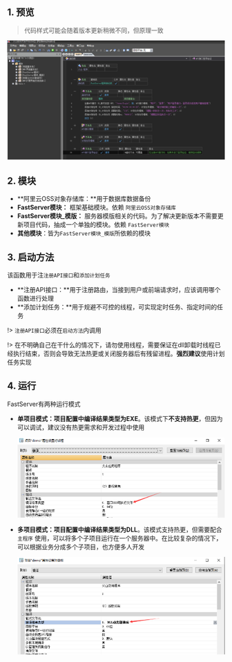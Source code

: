 ## 1. 预览

> 代码样式可能会随着版本更新稍微不同，但原理一致

![image-20231010111904966](项目模版介绍.assets/image-20231010111904966.png)

## 2. 模块

- **阿里云OSS对象存储库：**用于数据库数据备份
- **FastServer模块：** 框架基础模块。依赖 `阿里云OSS对象存储库`
- **FastServer模块\_模版：** 服务器模版相关的代码。为了解决更新版本不需要更新项目代码，抽成一个单独的模块。依赖 `FastServer模块`
- **其他模块**：皆为`FastServer模块_模版`所依赖的模块

## 3. 启动方法

该函数用于注`注册API接口`和`添加计划任务`

- **注册API接口：**用于注册路由，当接到用户或前端请求时，应该调用哪个函数进行处理
- **添加计划任务：**用于规避不可控的线程，可实现定时任务、指定时间的任务

!> `注册API接口`必须在`启动方法`内调用

!> 在不明确自己在干什么的情况下，请勿使用线程，需要保证在dll卸载时线程已经执行结束，否则会导致无法热更或关闭服务器后有残留进程。**强烈建议**使用计划任务实现

## 4. 运行

FastServer有两种运行模式

- **单项目模式：**项目配置中编译结果类型为**EXE**。该模式下**不支持热更**，但因为可以调试，建议没有热更需求和开发过程中使用

  ![image-20231010122002466](项目模版介绍.assets/image-20231010122002466.png)

- **多项目模式：**项目配置中编译结果类型为**DLL**。该模式支持热更，但需要配合 `主程序` 使用，可以将多个子项目运行在一个服务器中。在比较复杂的情况下，可以根据业务分成多个子项目，也方便多人开发

  ![image-20231010122148254](项目模版介绍.assets/image-20231010122148254.png)